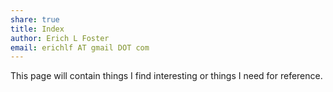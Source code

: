 ```yaml
---
share: true
title: Index
author: Erich L Foster
email: erichlf AT gmail DOT com
---
```


This page will contain things I find interesting or things I need for reference.